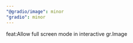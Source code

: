 ```yaml
---
"@gradio/image": minor
"gradio": minor
---
```


feat:Allow full screen mode in interactive gr.Image
